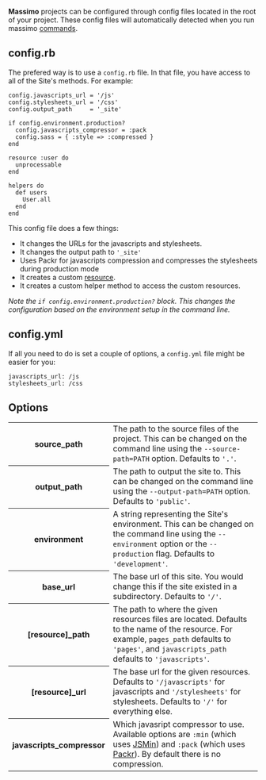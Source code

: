 **Massimo** projects can be configured through config files located in the root of your project. These config files will automatically detected when you run massimo [commands](/massimo/usage).


config.rb
---------

The prefered way is to use a `config.rb` file. In that file, you have access to all of the Site's methods. For example:

    config.javascripts_url = '/js'
    config.stylesheets_url = '/css'
    config.output_path     = '_site'
    
    if config.environment.production?
      config.javascripts_compressor = :pack
      config.sass = { :style => :compressed }
    end
    
    resource :user do
      unprocessable
    end
    
    helpers do
      def users
        User.all
      end
    end
    
This config file does a few things:

* It changes the URLs for the javascripts and stylesheets.
* It changes the output path to `'_site'`
* Uses Packr for javascripts compression and compresses the stylesheets during production mode
* It creates a custom [resource](/massimo/resources/).
* It creates a custom helper method to access the custom resources.

*Note the `if config.environment.production?` block. This changes the configuration based on the environment setup in the command line.*


config.yml
----------

If all you need to do is set a couple of options, a `config.yml` file might be easier for you:

    javascripts_url: /js
    stylesheets_url: /css
    
    
Options
-------

<table>
  <tbody>
    <tr>
      <th>source_path</th>
      <td>The path to the source files of the project. This can be changed on the command line using the <code>--source-path=PATH</code> option. Defaults to <code>'.'</code>.</td>
    </tr>
    <tr>
      <th>output_path</th>
      <td>The path to output the site to. This can be changed on the command line using the <code>--output-path=PATH</code> option. Defaults to <code>'public'</code>.</td>
    </tr>
    <tr>
      <th>environment</th>
      <td>A string representing the Site's environment. This can be changed on the command line using the <code>--environment</code> option or the <code>--production</code> flag. Defaults to <code>'development'</code>.</td>
    </tr>
    <tr>
      <th>base_url</th>
      <td>The base url of this site. You would change this if the site existed in a subdirectory. Defaults to <code>'/'</code>.</td>
    </tr>
    <tr>
      <th>[resource]_path</th>
      <td>The path to where the given resources files are located. Defaults to the name of the resource. For example, <code>pages_path</code> defaults to <code>'pages'</code>, and <code>javascripts_path</code> defaults to <code>'javascripts'</code>.</td>
    </tr>
    <tr>
      <th>[resource]_url</th>
      <td>The base url for the given resources. Defaults to <code>'/javascripts'</code> for javascripts and <code>'/stylesheets'</code> for stylesheets. Defaults to <code>'/'</code> for everything else.</td>
    </tr>
    <tr>
      <th>javascripts_compressor</th>
      <td>Which javasript compressor to use.  Available options are <code>:min</code> (which uses <a href='http://github.com/rgrove/jsmin/'>JSMin</a>) and <code>:pack</code> (which uses <a href='http://github.com/jcoglan/packr'>Packr</a>). By default there is no compression.</td>
    </tr>
  </tbody>
</table>